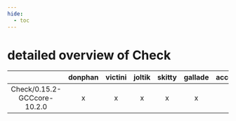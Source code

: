 ```yaml
---
hide:
  - toc
---
```


detailed overview of Check
==========================

| |donphan|victini|joltik|skitty|gallade|accelgor|swalot|doduo|
| :---: | :---: | :---: | :---: | :---: | :---: | :---: | :---: | :---: |
|Check/0.15.2-GCCcore-10.2.0|x|x|x|x|x|x|x|x|
